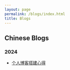 ```yaml
---
layout: page
permalink: /blogs/index.html
title: Blogs
---
```


## Chinese Blogs

### 2024

- [个人博客搭建心得](https://weiyongfu2232.github.io/blogs/20240421)


